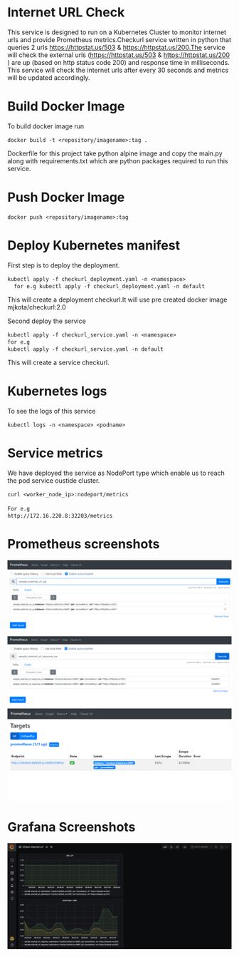 # Internet URL Check

This service is designed to run on a Kubernetes Cluster to monitor internet urls and provide Prometheus metrics.Checkurl service written in python that queries 2 urls https://httpstat.us/503 & https://httpstat.us/200.The service will check the external urls (https://httpstat.us/503 & https://httpstat.us/200 ) are up (based on http status code 200) and response time in milliseconds.
This service will check the internet urls after every 30 seconds and metrics will be updated accordingly.

# Build Docker Image

To build docker image run
```
docker build -t <repository/imagename>:tag .
```
Dockerfile for this project take python alpine image and copy the main.py along with requirements.txt which are python packages required to run this service.

# Push Docker Image
```
docker push <repository/imagename>:tag
```

# Deploy Kubernetes manifest

First step is to deploy the deployment.
```
kubectl apply -f checkurl_deployment.yaml -n <namespace>
  for e.g kubectl apply -f checkurl_deployment.yaml -n default
 ```
 This will create a deployment checkurl.It will use pre created docker image mjkota/checkurl:2.0

 
Second deploy the service
```
kubectl apply -f checkurl_service.yaml -n <namespace>
for e.g
kubectl apply -f checkurl_service.yaml -n default
```
This will create a service checkurl.

# Kubernetes logs
To see the logs of this service
```
kubectl logs -n <namespace> <podname>
```

# Service metrics

We have deployed the service as NodePort type which enable us to reach the pod service oustide cluster.
```
curl <worker_node_ip>:nodeport/metrics

For e.g
http://172.16.220.8:32203/metrics
```

# Prometheus screenshots

![URL UP](url_up.PNG)
![RESPONSE TIME](response.PNG)
![TARGETS](Targets.PNG)

# Grafana Screenshots
![Dashboard](grafana.PNG)
